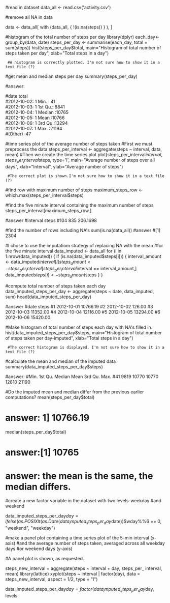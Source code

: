#read in dataset
data_all <- read.csv('activity.csv')

#remove all NA in data

data <- data_all[ with (data_all, { !(is.na(steps)) } ), ]

#histogram of the total number of steps per day
library(dplyr)
each_day<- group_by(data, date)
steps_per_day <- summarise(each_day, total = sum(steps))
hist(steps_per_day$total, main="Histogram of total number of steps taken per day", 
     xlab="Total steps in a day")
     
     #A histogram is correctly plotted. I'm not sure how to show it in a text file (?)

#get mean and median steps per day
summary(steps_per_day)

#answer:

#date        total      
#2012-10-02: 1   Min.   :   41  
#2012-10-03: 1   1st Qu.: 8841  
#2012-10-04: 1   Median :10765  
#2012-10-05: 1   Mean   :10766  
#2012-10-06: 1   3rd Qu.:13294  
#2012-10-07: 1   Max.   :21194  
#(Other)   :47  

#time series plot of the average number of steps taken
#First we must preprocess the data
steps_per_interval <- aggregate(steps ~ interval, data, mean)
#Then we create the time series plot
plot(steps_per_interval$interval, steps_per_interval$steps, type='l', 
     main="Average number of steps over all days", xlab="Interval", 
     ylab="Average number of steps")
     
     #The correct plot is shown.I'm not sure how to show it in a text file (?)

#find row with maximum number of steps
maximum_steps_row <- which.max(steps_per_interval$steps)

#find the five minute interval containing the maximum number of steps
steps_per_interval[maximum_steps_row,] 

#answer
#interval    steps
#104      835 206.1698

#find the number of rows including NA's
sum(is.na(data_all))
#answer
#[1] 2304

#I chose to use the imputatiom strategy of replacing NA with the mean
#for the five minute interval
data_imputed <- data_all
for (i in 1:nrow(data_imputed)) {
  if (is.na(data_imputed$steps[i])) {
    interval_amount <- data_imputed$interval[i]
    steps_amount <- steps_per_interval[
      steps_per_interval$interval == interval_amount,]
    data_imputed$steps[i] <- steps_amount$steps
  }
}


#compute total number of steps taken each day
data_imputed_steps_per_day <- aggregate(steps ~ date, data_imputed, sum)
head(data_imputed_steps_per_day)

#answer
#date    steps
#1 2012-10-01 10766.19
#2 2012-10-02   126.00
#3 2012-10-03 11352.00
#4 2012-10-04 12116.00
#5 2012-10-05 13294.00
#6 2012-10-06 15420.00

#Make histogram of total number of steps each day with NA's filled in.
hist(data_imputed_steps_per_day$steps, main="Histogram of total number of steps taken per day-imputed", 
     xlab="Total steps in a day")
     
     #The correct histogram is displayed. I'm not sure how to show it in a text file (?)

#calculate the mean and median of the imputed data
summary(data_imputed_steps_per_day$steps)

#answer:
#Min. 1st Qu.  Median    Mean 3rd Qu.    Max. 
#41    9819   10770   10770   12810   21190 

#Do the imputed mean and median differ from the previous earlier computations?
mean(steps_per_day$total)
# answer: 1] 10766.19
median(steps_per_day$total)
# answer:[1] 10765

# answer: the mean is the same, the median differs.

#create a new factor variable in the dataset with two levels-weekday
#and weekend

data_imputed_steps_per_day$day = ifelse(as.POSIXlt(as.Date(data_imputed_steps_per_day$date))$wday%%6 == 
    0, "weekend", "weekday")

#make a panel plot containing a time series plot of the 5-min interval (x-axis)
#and the average number of steps taken, averaged across all weekday days
#or weekend days (y-axis)

#A panel plot is shown, as requested.

steps_new_interval = aggregate(steps ~ interval + day, steps_per_
interval, mean)
library(lattice)
xyplot(steps ~ interval | factor(day), data = steps_new_interval, aspect = 1/2, 
    type = "l")

data_imputed_steps_per_day$day = factor(data_imputed_steps_per_day$day, levels





